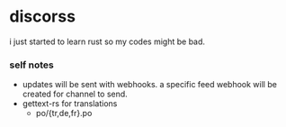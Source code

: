 # discorss

i just started to learn rust so my codes might be bad.

### self notes

- updates will be sent with webhooks. a specific feed webhook will be created for channel to send.
- gettext-rs for translations
  - po/{tr,de,fr}.po
